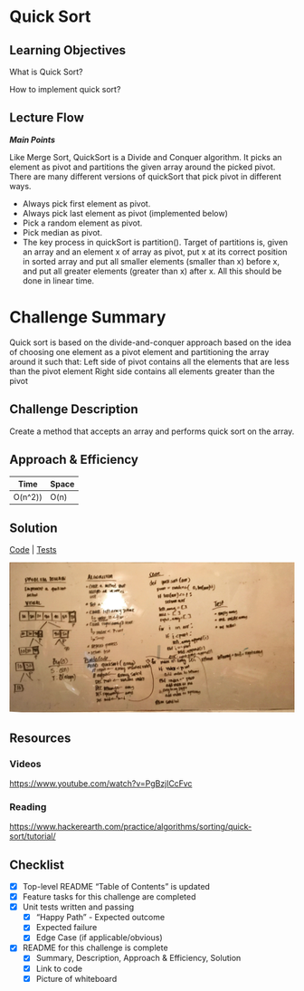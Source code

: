 # Quick Sort

## Learning Objectives
What is Quick Sort?

How to implement quick sort?

## Lecture Flow

***Main Points***

Like Merge Sort, QuickSort is a Divide and Conquer algorithm. It picks an element as pivot and partitions the given array around the picked pivot. There are many different versions of quickSort that pick pivot in different ways.

- Always pick first element as pivot.
- Always pick last element as pivot (implemented below)
- Pick a random element as pivot.
- Pick median as pivot.
- The key process in quickSort is partition(). Target of partitions is, given an array and an element x of array as 
pivot, put x at its correct position in sorted array and put all smaller elements (smaller than x) before x, and put all greater elements (greater than x) after x. All this should be done in linear time.

# Challenge Summary
Quick sort is based on the divide-and-conquer approach based on the idea of choosing one element as a pivot element and partitioning the array around it such that: Left side of pivot contains all the elements that are less than the pivot element Right side contains all elements greater than the pivot

 
## Challenge Description
Create a method that accepts an array and performs quick sort on the array. 

## Approach & Efficiency


Time | Space
--- | ---
O(n^2)) | O(n)

## Solution
[Code](../src/main/java/quickSort/Quicksort.java) | [Tests](../src/test/java/quickSort/QuicksortTest.java)

![White Board to Quick Sort problem](../assets/quicksort.jpg)

## Resources

### Videos
https://www.youtube.com/watch?v=PgBzjlCcFvc

### Reading
https://www.hackerearth.com/practice/algorithms/sorting/quick-sort/tutorial/

## Checklist
- [x] Top-level README “Table of Contents” is updated
- [x] Feature tasks for this challenge are completed
- [x] Unit tests written and passing
    - [x] “Happy Path” - Expected outcome
    - [x] Expected failure
    - [x] Edge Case (if applicable/obvious)
- [x] README for this challenge is complete
    - [x] Summary, Description, Approach & Efficiency, Solution
    - [x] Link to code
    - [x] Picture of whiteboard
